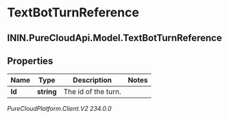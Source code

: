 # TextBotTurnReference

## ININ.PureCloudApi.Model.TextBotTurnReference

## Properties

|Name | Type | Description | Notes|
|------------ | ------------- | ------------- | -------------|
| **Id** | **string** | The id of the turn. | |



_PureCloudPlatform.Client.V2 234.0.0_
